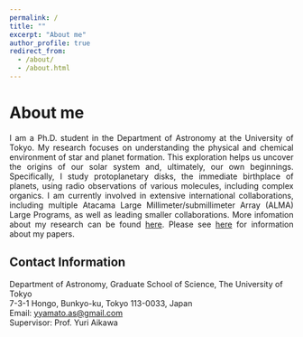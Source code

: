 ```yaml
---
permalink: /
title: ""
excerpt: "About me"
author_profile: true
redirect_from: 
  - /about/
  - /about.html
---
```



# About me
<div style="text-align: justify">I am a Ph.D. student in the Department of Astronomy at the University of Tokyo. My research focuses on understanding the physical and chemical environment of star and planet formation. This exploration helps us uncover the origins of our solar system and, ultimately, our own beginnings. Specifically, I study protoplanetary disks, the immediate birthplace of planets, using radio observations of various molecules, including complex organics. I am currently involved in extensive international collaborations, including multiple Atacama Large Millimeter/submillimeter Array (ALMA) Large Programs, as well as leading smaller collaborations. More infomation about my research can be found <a href="https://yyamato-as.github.io/website/research">here</a>. Please see <a href="https://yyamato-as.github.io/website/publications">here</a> for information about my papers.</div>

Contact Information
------
Department of Astronomy, Graduate School of Science, The University of Tokyo  
7-3-1 Hongo, Bunkyo-ku, Tokyo 113-0033, Japan  
Email: yyamato.as@gmail.com  
Supervisor: Prof. Yuri Aikawa





